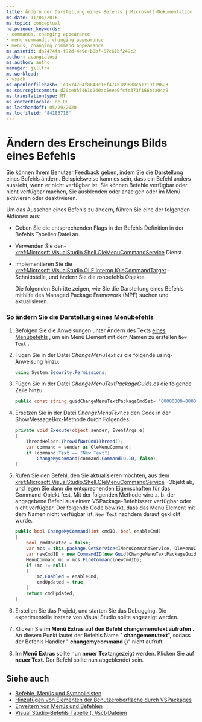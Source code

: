 ```yaml
---
title: Ändern der Darstellung eines Befehls | Microsoft-Dokumentation
ms.date: 11/04/2016
ms.topic: conceptual
helpviewer_keywords:
- commands, changing appearance
- menu commands, changing appearance
- menus, changing command appearance
ms.assetid: da2474fa-f92d-4e9e-b8bf-67c61bf249c2
author: acangialosi
ms.author: anthc
manager: jillfra
ms.workload:
- vssdk
ms.openlocfilehash: 1c1574704f8848c16f4740189688cb1719f19623
ms.sourcegitcommit: d20ce855461c240ac5eee0fcfe373f166b4a04a9
ms.translationtype: MT
ms.contentlocale: de-DE
ms.lasthandoff: 05/29/2020
ms.locfileid: "84183716"
---
```

# <a name="change-the-appearance-of-a-command"></a>Ändern des Erscheinungs Bilds eines Befehls
Sie können Ihrem Benutzer Feedback geben, indem Sie die Darstellung eines Befehls ändern. Beispielsweise kann es sein, dass ein Befehl anders aussieht, wenn er nicht verfügbar ist. Sie können Befehle verfügbar oder nicht verfügbar machen, Sie ausblenden oder anzeigen oder im Menü aktivieren oder deaktivieren.

Um das Aussehen eines Befehls zu ändern, führen Sie eine der folgenden Aktionen aus:

- Geben Sie die entsprechenden Flags in der Befehls Definition in der Befehls Tabellen Datei an.

- Verwenden Sie den- <xref:Microsoft.VisualStudio.Shell.OleMenuCommandService> Dienst.

- Implementieren Sie die <xref:Microsoft.VisualStudio.OLE.Interop.IOleCommandTarget> -Schnittstelle, und ändern Sie die rohbefehls Objekte.

  Die folgenden Schritte zeigen, wie Sie die Darstellung eines Befehls mithilfe des Managed Package Framework (MPF) suchen und aktualisieren.

### <a name="to-change-the-appearance-of-a-menu-command"></a>So ändern Sie die Darstellung eines Menübefehls

1. Befolgen Sie die Anweisungen unter Ändern des Texts [eines Menübefehls](../extensibility/changing-the-text-of-a-menu-command.md) , um ein Menü Element mit dem Namen zu erstellen `New Text` .

2. Fügen Sie in der Datei *ChangeMenuText.cs* die folgende using-Anweisung hinzu:

    ```csharp
    using System.Security.Permissions;
    ```

3. Fügen Sie in der Datei *ChangeMenuTextPackageGuids.cs* die folgende Zeile hinzu:

    ```csharp
    public const string guidChangeMenuTextPackageCmdSet= "00000000-0000-0000-0000-00000000";  // get the GUID from the .vsct file
    ```

4. Ersetzen Sie in der Datei *ChangeMenuText.cs* den Code in der ShowMessageBox-Methode durch Folgendes:

    ```csharp
    private void Execute(object sender, EventArgs e)
    {
        ThreadHelper.ThrowIfNotOnUIThread();
        var command = sender as OleMenuCommand;
        if (command.Text == "New Text")
            ChangeMyCommand(command.CommandID.ID, false);
    }
    ```

5. Rufen Sie den Befehl, den Sie aktualisieren möchten, aus dem <xref:Microsoft.VisualStudio.Shell.OleMenuCommandService> -Objekt ab, und legen Sie dann die entsprechenden Eigenschaften für das Command-Objekt fest. Mit der folgenden Methode wird z. b. der angegebene Befehl aus einem VSPackage-Befehlssatz verfügbar oder nicht verfügbar. Der folgende Code bewirkt, dass das Menü Element mit dem Namen nicht verfügbar ist, `New Text` nachdem darauf geklickt wurde.

    ```csharp
    public bool ChangeMyCommand(int cmdID, bool enableCmd)
    {
        bool cmdUpdated = false;
        var mcs = this.package.GetService<IMenuCommandService, OleMenuCommandService>();
        var newCmdID = new CommandID(new Guid(ChangeMenuTextPackageGuids.guidChangeMenuTextPackageCmdSet), cmdID);
        MenuCommand mc = mcs.FindCommand(newCmdID);
        if (mc != null)
        {
            mc.Enabled = enableCmd;
            cmdUpdated = true;
        }
        return cmdUpdated;
    }
    ```

6. Erstellen Sie das Projekt, und starten Sie das Debugging. Die experimentelle Instanz von Visual Studio sollte angezeigt werden.

7. Klicken Sie **im Menü Extras auf den Befehl** **changemenutext aufrufen** . An diesem Punkt lautet der Befehls Name " **changemenutext**", sodass der Befehls Handler " **changemycommand ()**" nicht aufruft.

8. **Im Menü Extras** sollte nun **neuer Text**angezeigt werden. Klicken Sie auf **neuer Text**. Der Befehl sollte nun abgeblendet sein.

## <a name="see-also"></a>Siehe auch
- [Befehle, Menüs und Symbolleisten](../extensibility/internals/commands-menus-and-toolbars.md)
- [Hinzufügen von Elementen der Benutzeroberfläche durch VSPackages](../extensibility/internals/how-vspackages-add-user-interface-elements.md)
- [Erweitern von Menüs und Befehlen](../extensibility/extending-menus-and-commands.md)
- [Visual Studio-Befehls Tabelle (. Vsct-Dateien](../extensibility/internals/visual-studio-command-table-dot-vsct-files.md)
